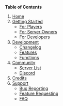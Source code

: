 **Table of Contents**

01. [Home](Home)
02. [Getting Started](Getting-Started)
    * [For Players][gettingStartedForPlayers]
    * [For Server Owners]([gettingStartedForServers])
    * [For Developers][gettingStartedForDevelopers]
03. [Development]
    * [Changelog]
    * [Features]
    * [Functions]
04. [Community]([community])
    * [Server List]([servers])
    * [Discord]([discord])
5. [Credits]
6. [Support]([support])
    * [Bug Reporting]([bugReport])
    * [Feature Requesting]([featureRequesting])
    * [FAQ]([faq])

[home]: https://github.com/notDevChaw/warlordsredux.altis/wiki
[gettingStartedForPlayers]: https://github.com/notDevChaw/warlordsredux.altis/wiki/Getting-Started/forplayers
[gettingStartedForServers]: https://github.com/notDevChaw/warlordsredux.altis/wiki/Getting-Started/forservers
[gettingStartedForDevelopers]:  https://github.com/notDevChaw/warlordsredux.altis/wiki/Getting-Started/fordevelopers
[Development]: https://example.com/
[Features]: https://example.com/
[Functions]: https://example.com/
[Changelog]: https://example.com/
[community]: https://example.com/
[servers]: https://example.com/
[discord]: https://example.com/
[Credits]: https://example.com/
[support]: https://example.com/
[bugReport]: https://example.com/
[featureRequesting]: https://example.com/
[faq]: https://example.com/
